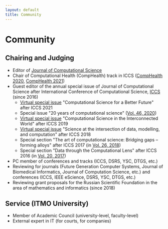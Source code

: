 ```yaml
---
layout: default
title: Community
---
```


# Community

## Chairing and Judging

- Editor of [Journal of Computational Science](https://www.journals.elsevier.com/journal-of-computational-science)
- Chair of Computational Health (CompHealth) track in ICCS ([CompHealth 2020](https://sites.google.com/view/comp-health-2020/), [CompHealth 2021](https://sites.google.com/view/comp-health-2021/))
- Guest editor of the annual special issue of Journal of Computational Science after International Conference of Computational Science, [ICCS](https://www.iccs-meeting.org/) (since 2016)
	- [Virtual special issue](https://www.sciencedirect.com/journal/journal-of-computational-science/special-issue/10JWTQSD3Z9) "Computational Science for a Better Future" after ICCS 2021
	- Special issue "20 years of computational science" ([Vol. 46, 2020](https://www.sciencedirect.com/journal/journal-of-computational-science/vol/46/suppl/C))
	- [Virtual special issue](https://www.sciencedirect.com/journal/journal-of-computational-science/special-issue/107VGC0STDL) "Computational Science in the Interconnected World" after ICCS 2019
	- [Virtual special issue](https://www.sciencedirect.com/journal/journal-of-computational-science/special-issue/10V7TQJ3R74) "Science at the intersection of data, modelling, and computation" after ICCS 2018
	- Special section "The art of computational science: Bridging gaps – forming alloys" after ICCS 2017 (in [Vol. 26, 2018](https://www.sciencedirect.com/journal/journal-of-computational-science/vol/26))
	- Special section "Data through the Computational Lens" after ICCS 2016 (in [Vol. 20, 2017](https://www.sciencedirect.com/journal/journal-of-computational-science/vol/20))
- PC member of conferences and tracks (ICCS, DSRS, YSC, DTGS, etc.)
- Reviewing for journals (Future Generation Computer Systems, Journal of Biomedical Informatics, Journal of Computation Science, etc.) and conferences (ICCS, IEEE eScience, DSRS, YSC, DTGS, etc.)
- Reviewing grant proposals for the Russian Scientific Foundation in the area of mathematics and informatics (since 2018)

## Service (ITMO University)

- Member of Academic Council (university-level, faculty-level)
- External expert in IT (for courts, for companies)